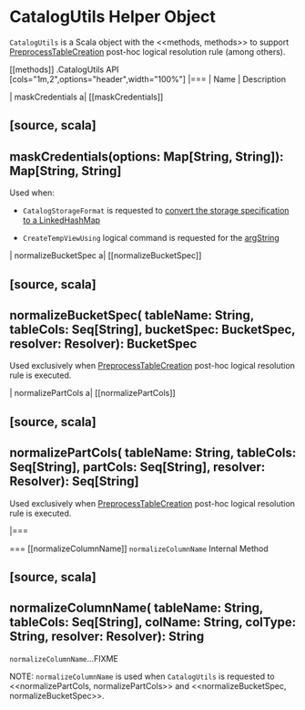 # CatalogUtils Helper Object

`CatalogUtils` is a Scala object with the <<methods, methods>> to support [PreprocessTableCreation](logical-analysis-rules/PreprocessTableCreation.md) post-hoc logical resolution rule (among others).

[[methods]]
.CatalogUtils API
[cols="1m,2",options="header",width="100%"]
|===
| Name
| Description

| maskCredentials
a| [[maskCredentials]]

[source, scala]
----
maskCredentials(options: Map[String, String]): Map[String, String]
----

Used when:

* `CatalogStorageFormat` is requested to [convert the storage specification to a LinkedHashMap](CatalogStorageFormat.md#toLinkedHashMap)

* `CreateTempViewUsing` logical command is requested for the [argString](logical-operators/CreateTempViewUsing.md#argString)

| normalizeBucketSpec
a| [[normalizeBucketSpec]]

[source, scala]
----
normalizeBucketSpec(
  tableName: String,
  tableCols: Seq[String],
  bucketSpec: BucketSpec,
  resolver: Resolver): BucketSpec
----

Used exclusively when [PreprocessTableCreation](logical-analysis-rules/PreprocessTableCreation.md) post-hoc logical resolution rule is executed.

| normalizePartCols
a| [[normalizePartCols]]

[source, scala]
----
normalizePartCols(
  tableName: String,
  tableCols: Seq[String],
  partCols: Seq[String],
  resolver: Resolver): Seq[String]
----

Used exclusively when [PreprocessTableCreation](logical-analysis-rules/PreprocessTableCreation.md) post-hoc logical resolution rule is executed.

|===

=== [[normalizeColumnName]] `normalizeColumnName` Internal Method

[source, scala]
----
normalizeColumnName(
  tableName: String,
  tableCols: Seq[String],
  colName: String,
  colType: String,
  resolver: Resolver): String
----

`normalizeColumnName`...FIXME

NOTE: `normalizeColumnName` is used when `CatalogUtils` is requested to <<normalizePartCols, normalizePartCols>> and <<normalizeBucketSpec, normalizeBucketSpec>>.
